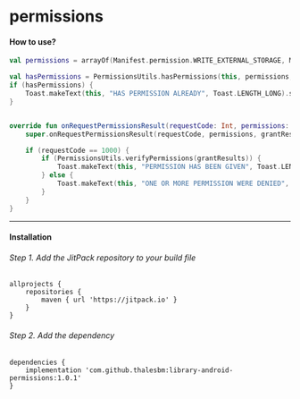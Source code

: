 # permissions

#### How to use?

```kotlin
val permissions = arrayOf(Manifest.permission.WRITE_EXTERNAL_STORAGE, Manifest.permission.READ_EXTERNAL_STORAGE, Manifest.permission.CAMERA)

val hasPermissions = PermissionsUtils.hasPermissions(this, permissions, 1000)
if (hasPermissions) {
    Toast.makeText(this, "HAS PERMISSION ALREADY", Toast.LENGTH_LONG).show()
}


override fun onRequestPermissionsResult(requestCode: Int, permissions: Array<out String>, grantResults: IntArray) {
    super.onRequestPermissionsResult(requestCode, permissions, grantResults)

    if (requestCode == 1000) {
        if (PermissionsUtils.verifyPermissions(grantResults)) {
            Toast.makeText(this, "PERMISSION HAS BEEN GIVEN", Toast.LENGTH_LONG).show()
        } else {
            Toast.makeText(this, "ONE OR MORE PERMISSION WERE DENIED", Toast.LENGTH_LONG).show()
        }
    }
}
```


------

#### Installation

###### Step 1. Add the JitPack repository to your build file
```
allprojects {
    repositories {
        maven { url 'https://jitpack.io' }
    }
}
```

###### Step 2. Add the dependency
```
dependencies {
    implementation 'com.github.thalesbm:library-android-permissions:1.0.1'
}
```
